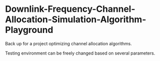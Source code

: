# Downlink-Frequency-Channel-Allocation-Simulation-Algorithm-Playground
Back up for a project optimizing channel allocation algorithms.

Testing environment can be freely changed based on several parameters.
